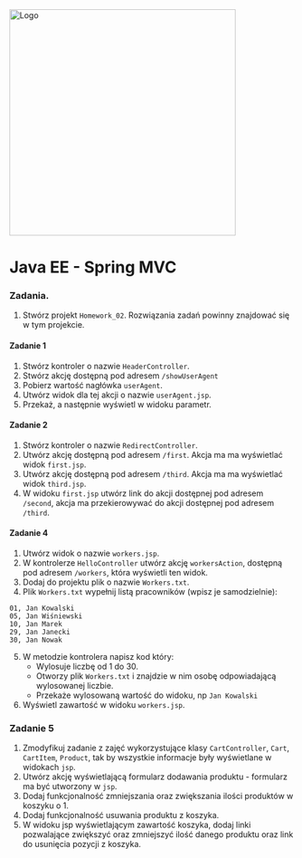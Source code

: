 <img alt="Logo" src="http://coderslab.pl/svg/logo-coderslab.svg" width="400">

# Java EE - Spring MVC

### Zadania.

1. Stwórz projekt `Homework_02`. Rozwiązania zadań powinny znajdować się w tym projekcie.


#### Zadanie 1

1. Stwórz kontroler o nazwie `HeaderController`.
2. Stwórz akcję dostępną pod adresem `/showUserAgent`
3. Pobierz wartość nagłówka `userAgent`.
4. Utwórz widok dla tej akcji o nazwie `userAgent.jsp`.
5. Przekaż, a następnie wyświetl w widoku parametr.

#### Zadanie 2

1. Stwórz kontroler o nazwie `RedirectController`.
2. Utwórz akcję dostępną pod adresem `/first`. Akcja ma ma wyświetlać widok `first.jsp`.
3. Utwórz akcję dostępną pod adresem `/third`. Akcja ma ma wyświetlać widok `third.jsp`.
4. W widoku `first.jsp` utwórz link do akcji dostępnej pod adresem `/second`, akcja ma przekierowywać do akcji dostępnej pod adresem `/third`.


#### Zadanie 4

1. Utwórz widok o nazwie `workers.jsp`.
2. W kontrolerze `HelloController` utwórz akcję `workersAction`, dostępną pod adresem `/workers`,
 która wyświetli ten widok.
3. Dodaj do projektu plik o nazwie `Workers.txt`.
4. Plik `Workers.txt` wypełnij listą pracowników (wpisz je samodzielnie):
```
01, Jan Kowalski
05, Jan Wiśniewski
10, Jan Marek
29, Jan Janecki
30, Jan Nowak
```

5. W metodzie kontrolera napisz kod który:
    * Wylosuje liczbę od 1 do 30.
    * Otworzy plik `Workers.txt` i znajdzie w nim osobę odpowiadającą wylosowanej liczbie.
    * Przekaże wylosowaną wartość do widoku, np `Jan Kowalski`
6. Wyświetl zawartość w widoku `workers.jsp`.


### Zadanie 5

1. Zmodyfikuj zadanie z zajęć wykorzystujące klasy `CartController`, `Cart`, `CartItem`, `Product`, tak by wszystkie informacje były wyświetlane w widokach `jsp`.
2. Utwórz akcję wyświetlającą formularz dodawania produktu - formularz ma być utworzony w `jsp`.
3. Dodaj funkcjonalność zmniejszania oraz zwiększania ilości produktów w koszyku o 1.
4. Dodaj funkcjonalność usuwania produktu z koszyka.
5. W widoku jsp wyświetlającym zawartość koszyka, dodaj linki pozwalające zwiększyć oraz zmniejszyć ilość danego produktu oraz link do usunięcia pozycji z koszyka.